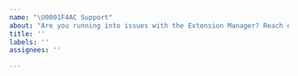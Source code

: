 ```yaml
---
name: "\U0001F4AC Support"
about: "Are you running into issues with the Extension Manager? Reach out to us here."
title: ''
labels: ''
assignees: ''

---
```


<!-- Please keep your inquiry short! -->
